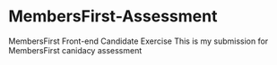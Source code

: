 # MembersFirst-Assessment
MembersFirst Front-end Candidate Exercise
This is my submission for MembersFirst canidacy assessment
